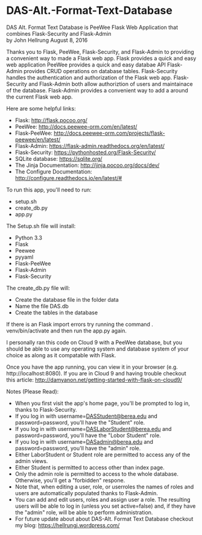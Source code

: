 # DAS-Alt.-Format-Text-Database
DAS Alt. Format Text Database is PeeWee Flask Web Application that combines Flask-Security and Flask-Admin  
by John Hellrung
August 8, 2016

Thanks you to Flask, PeeWee, Flask-Security, and Flask-Admin to providing a convenient way to made a Flask web app.
Flask provides a quick and easy web application
PeeWee provides a quick and easy databae API
Flask-Admin provides CRUD operations on database tables. 
Flask-Security handles the authentication and authorization of the Flask web app.
Flask-Security and Flask-Admin both allow authoriztion of users and maintainace of the database. 
Flask-Admin provides a convenient way to add a  around the current Flask web app.  

Here are some helpful links:
- Flask: http://flask.pocoo.org/
- PeeWee: http://docs.peewee-orm.com/en/latest/
- Flask-PeeWee: http://docs.peewee-orm.com/projects/flask-peewee/en/latest/
- Flask-Admin: https://flask-admin.readthedocs.org/en/latest/
- Flask-Security: https://pythonhosted.org/Flask-Security/
- SQLite database: https://sqlite.org/
- The Jinja Documentation: http://jinja.pocoo.org/docs/dev/
- The Configure Documentation: http://configure.readthedocs.io/en/latest/#

To run this app, you'll need to run:
- setup.sh  
- create_db.py
- app.py

The Setup.sh file will install:
- Python 3.3
- Flask
- Peewee
- pyyaml
- Flask-PeeWee
- Flask-Admin
- Flask-Security

The create_db.py file will:
- Create the database file in the folder data
- Name the file DAS.db
- Create the tables in the database

If there is an Flask import errors try running the command . venv/bin/activate and then run the app.py again.  

I personally ran this code on Cloud 9 with a PeeWee database, but you should be able to use any operating system and database system of your choice as along as it compatable with Flask.

Once you have the app running, you can view it in your browser (e.g. http://localhost:8080).
If you are in Cloud 9 and having trouble checkout this article: http://damyanon.net/getting-started-with-flask-on-cloud9/ 

Notes (Please Read):
- When you first visit the app's home page, you'll be prompted to log in, thanks to
Flask-Security.
- If you log in with username=DASStudent@berea.edu and password=password, you'll have the
"Student" role.
- If you log in with username=DASLaborStudent@berea.edu and password=password, you'll have the
"Lobor Student" role.
- If you log in with username=DASadmin@berea.edu and password=password, you'll have the "admin"
role.
- Either LaborStudent or Student role are permitted to access any of the admin views.
- Either Student is permitted to access other than index page. 
- Only the admin role is permitted to access to the whole database. Otherwise, you'll get a "forbidden" respone.
- Note that, when editing a user, role, or userroles the names of roles and users are automatically populated thanks to
Flask-Admin.
- You can add and edit users, roles and assign user a role. The resulting users will be able to log in (unless you
set active=false) and, if they have the "admin" role, will be able to perform administration.
- For future update about about DAS-Alt. Format Text Database checkout my blog: https://hellrungj.wordpress.com/

